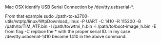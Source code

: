 Mac OSX identify USB Serial Connection by /dev/tty.usbserial-*.

From that example sudo ./path-to-a3700-utils/wtptp/linux/WtpDownload_linux -P UART -C 1410 -R 115200 -B /path/to/TIM_ATF.bin -I /path/to/wtmi_h.bin -I /path/to/boot-image_h.bin -E
from flag -C replace the * with the proper serial ID. In my case /dev/tty.usbserial-1410 become 1410 in the above command.
